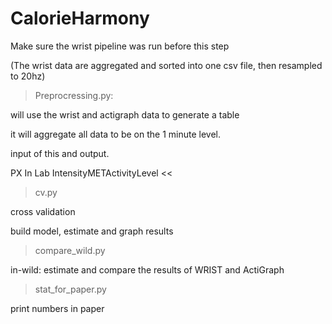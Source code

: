 # CalorieHarmony

Make sure the wrist pipeline was run before this step

(The wrist data are aggregated and sorted into one csv file, then resampled to 20hz)

> Preprocressing.py:  

will use the wrist and actigraph data to generate a table 

it will aggregate all data to be on the 1 minute level. 

input of this and output.

PX In Lab IntensityMETActivityLevel << 

 
> cv.py

cross validation

build model, estimate and graph results

> compare_wild.py

in-wild: estimate and compare the results of WRIST and ActiGraph

> stat_for_paper.py

print numbers in paper